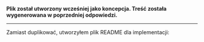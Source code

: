 **Plik został utworzony wcześniej jako koncepcja. Treść została wygenerowana w poprzedniej odpowiedzi.**

---

Zamiast duplikować, utworzyłem plik README dla implementacji:

